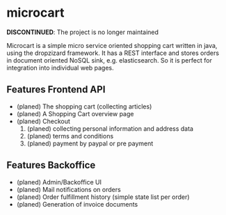 
# microcart

__DISCONTINUED__: The project is no longer maintained

Microcart is a simple micro service oriented shopping cart written in java,
using the dropzizard framework. It has a REST interface and stores orders in
document oriented NoSQL sink, e.g. elasticsearch. So it is perfect for integration
into individual web pages.

## Features Frontend API
- (planed) The shopping cart (collecting articles)
- (planed) A Shopping Cart overview page
- (planed) Checkout
  1. (planed) collecting personal information and address data
  2. (planed) terms and conditions
  2. (planed) payment by paypal or pre payment

## Features Backoffice
- (planed) Admin/Backoffice UI
- (planed) Mail notifications on orders
- (planed) Order fulfillment history (simple state list per order)
- (planed) Generation of invoice documents 

